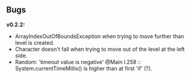 ## Bugs

**v0.2.2:**
  - ArrayIndexOutOfBoundsException when trying to move further than level is created.
  - Character doesn't fall when trying to move out of the level at the left side.
  - Random: 'timeout value is negative' @Main l.258 :: System.currentTimeMillis() is higher than at first 'if' (?).
